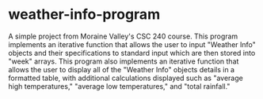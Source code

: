 # weather-info-program
A simple project from Moraine Valley's CSC 240 course. This program implements an iterative function that allows the user to input "Weather Info" objects and their specifications to standard input which are then stored into "week" arrays. This program also implements an iterative function that allows the user to display all of the "Weather Info" objects details in a formatted table, with additional calculations displayed such as "average high temperatures," "average low temperatures," and "total rainfall."
